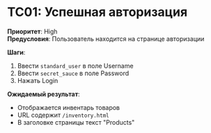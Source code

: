 # TC01: Успешная авторизация

**Приоритет**: High  
**Предусловия**: Пользователь находится на странице авторизации

**Шаги**:
1. Ввести `standard_user` в поле Username
2. Ввести `secret_sauce` в поле Password
3. Нажать Login

**Ожидаемый результат**:
- Отображается инвентарь товаров
- URL содержит `/inventory.html`
- В заголовке страницы текст "Products"